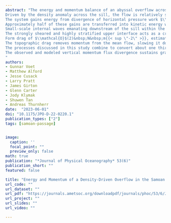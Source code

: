 ```yaml
---
abstract: "The energy and momentum balance of an abyssal overflow across a major sill in the Samoan Passage is estimated from two highly resolved towed sections, set 16 months apart, and results from a two-dimensional numerical simulation.
Driven by the density anomaly across the sill, the flow is relatively steady.
The system gains energy from divergence of horizontal pressure work $\\mathcal{O}$(5)&nbsp;kW&nbsp;m{{< sup \"-1\" >}} and flux of available potential energy $\\mathcal{O}$(2)&nbsp;kW&nbsp;m{{< sup \"-1\" >}}.
Approximately half of these gains are transferred into kinetic energy while the other half is lost to turbulent dissipation, bottom drag, and divergence in vertical pressure work.
Small-scale internal waves emanating downstream of the sill within the overflow layer radiate $\\mathcal{O}(1)$&nbsp;kW&nbsp;m{{< sup \"-1\" >}} upwards but dissipate most of their energy within the dense overflow layer and at its upper interface.
The strongly sheared and highly stratified upper interface acts as a critical layer inhibiting any appreciable upward radiation of energy via topographically generated lee waves.
Form drag of $\\mathcal{O}$(2)&nbsp;N&nbsp;m{{< sup \"-2\" >}}, estimated from the pressure drop across the sill, is consistent with energy lost to dissipation and internal wave fluxes.
The topographic drag removes momentum from the mean flow, slowing it down and feeding a counter current aloft.
The processes discussed in this study combine to convert about one third of the energy released from the cross-sill density difference into turbulent mixing within the overflow and at its upper interface.
The observed and modeled vertical momentum flux divergence sustains gradients in shear and stratification, thereby maintaining an efficient route for abyssal water mass transformation downstream of this Samoan Passage sill.
"
authors:
- Gunnar Voet
- Matthew Alford
- Jesse Cusack
- Larry Pratt
- James Girton
- Glenn Carter
- Jody Klymak
- Shuwen Tan
- Andreas Thurnherr
date:  "2023-06-01"
doi: "10.1175/JPO-D-22-0220.1"
publication_types: ["2"]
tags: [samoan-passage]


image:
  caption: ''
  focal_point: ""
  preview_only: false
math: true
publication: "*Journal of Physical Oceanography* 53(6)"
publication_short: ""
featured: false

title: "Energy and Momentum of a Density-Driven Overflow in the Samoan Passage"
url_code: ""
url_dataset: ""
url_pdf: "https://journals.ametsoc.org/downloadpdf/journals/phoc/53/6/JPO-D-22-0220.1.xml"
url_project: ""
url_slides: ""
url_video: ""

---
```



